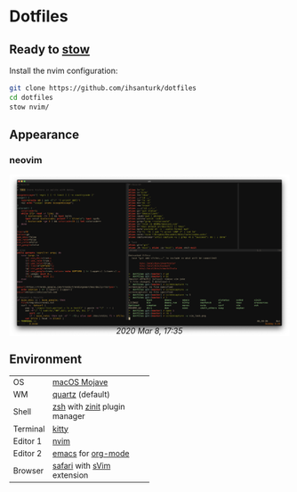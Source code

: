 # Dotfiles

## Ready to [stow](https://www.gnu.org/software/stow/)

Install the nvim configuration:

```sh
git clone https://github.com/ihsanturk/dotfiles
cd dotfiles
stow nvim/
```

## Appearance

### neovim
![image](./img/vim_look.png "Neovim Appearance")
<p style="text-align: center; margin: -35px 0px 0px 0px;">
	<em>2020 Mar 8, 17:35</em>
</p>

## Environment
<table style="margin: auto; width: 50%; display: inline-table;">
<tr><td>OS</td> <td><a href=https://support.apple.com/macos/mojave>macOS
Mojave</a></td> </tr> <tr><td>WM</td> <td> <a
href=https://en.wikipedia.org/wiki/Quartz_(graphics_layer)>quartz</a> (default)
</td></tr> <tr><td>Shell</td> <td> <a href=https://zsh.org/>zsh</a> with <a
href=https://github.com/zdharma/zinit>zinit</a> plugin manager </td></tr>
<tr><td>Terminal</td> <td> <a href=https://sw.kovidgoyal.net/kitty/>kitty<a/>
</td></tr> <tr><td>Editor 1</td> <td> <a href=https://neovim.io/>nvim</a>
</td></tr> <tr><td>Editor 2</td> <td> <a
href=https://www.gnu.org/software/emacs/>emacs</a> for <a
href=https://en.wikipedia.org/wiki/Org-mode>org-mode</a> </td></tr>
<tr><td>Browser</td> <td> <a href=https://www.apple.com/safari/>safari</a>
with <a href=https://github.com/flippidippi/sVim>sVim</a> extension </td></tr>
</table>

